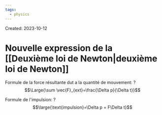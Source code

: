 ```yaml
---
tags:
  - physics
---
```

Created: 2023-10-12

# Nouvelle expression de la [[Deuxième loi de Newton|deuxième loi de Newton]]

Formule de la force résultante dut a la quantité de mouvement:
?
$$\Large{\sum \vec{F}_{ext}=\frac{\Delta p}{\Delta t}}$$
<!--SR:!2023-11-16,5,150-->

Formule de l'impulsion:
?
$$\large{\text{impulsion}=\Delta p = F\Delta t}$$
<!--SR:!2023-11-21,26,250-->
